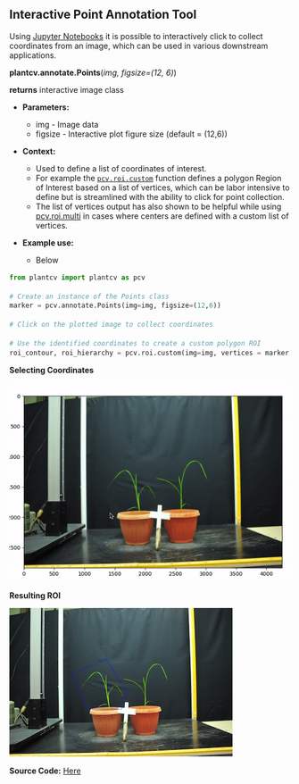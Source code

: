 ## Interactive Point Annotation Tool 

Using [Jupyter Notebooks](jupyter.md) it is possible to interactively click to collect coordinates from an image, which can be used in various downstream applications. 

**plantcv.annotate.Points**(*img, figsize=(12, 6)*)

**returns** interactive image class

- **Parameters:**
    - img - Image data 
    - figsize - Interactive plot figure size (default = (12,6)) 
    
- **Context:**
    - Used to define a list of coordinates of interest. 
    - For example the [`pcv.roi.custom`](roi_custom.md) function defines a polygon Region of Interest based on a list of vertices, which can be labor intensive to define but is streamlined with the ability to click for point collection. 
    - The list of vertices output has also shown to be helpful while using [pcv.roi.multi](roi_multi.md) in cases where centers are defined with a custom list of vertices.    
- **Example use:**
    - Below
    

```python
from plantcv import plantcv as pcv

# Create an instance of the Points class 
marker = pcv.annotate.Points(img=img, figsize=(12,6))

# Click on the plotted image to collect coordinates 

# Use the identified coordinates to create a custom polygon ROI 
roi_contour, roi_hierarchy = pcv.roi.custom(img=img, vertices = marker.points)

```

**Selecting Coordinates**

![screen-gif](img/documentation_images/annotate_Points/custom_roi.gif)

**Resulting ROI**

![Screenshot](img/documentation_images/annotate_Points/custom_roi.jpg)


**Source Code:** [Here](https://github.com/danforthcenter/plantcv/blob/master/plantcv/plantcv/classes.py)
